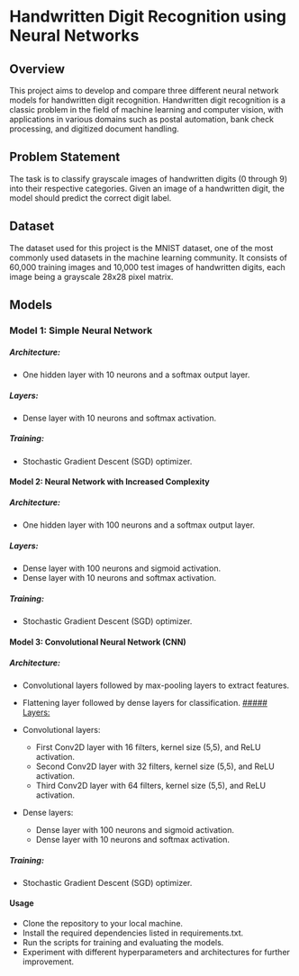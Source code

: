 # Handwritten Digit Recognition using Neural Networks
## Overview
This project aims to develop and compare three different neural network models for handwritten digit recognition. Handwritten digit recognition is a classic problem in the field of machine learning and computer vision, with applications in various domains such as postal automation, bank check processing, and digitized document handling.

## Problem Statement
The task is to classify grayscale images of handwritten digits (0 through 9) into their respective categories. Given an image of a handwritten digit, the model should predict the correct digit label.

## Dataset
The dataset used for this project is the MNIST dataset, one of the most commonly used datasets in the machine learning community. It consists of 60,000 training images and 10,000 test images of handwritten digits, each image being a grayscale 28x28 pixel matrix.

## Models
### Model 1: Simple Neural Network
##### Architecture:
- One hidden layer with 10 neurons and a softmax output layer.
##### Layers:
- Dense layer with 10 neurons and softmax activation.
##### Training:
- Stochastic Gradient Descent (SGD) optimizer.
#### Model 2: Neural Network with Increased Complexity
##### Architecture:
- One hidden layer with 100 neurons and a softmax output layer.
##### Layers:
- Dense layer with 100 neurons and sigmoid activation.
- Dense layer with 10 neurons and softmax activation.
##### Training:
- Stochastic Gradient Descent (SGD) optimizer.
#### Model 3: Convolutional Neural Network (CNN)
##### Architecture:
- Convolutional layers followed by max-pooling layers to extract features.
- Flattening layer followed by dense layers for classification.
<u>##### Layers:</u>

- Convolutional layers:
  - First Conv2D layer with 16 filters, kernel size (5,5), and ReLU activation.
  - Second Conv2D layer with 32 filters, kernel size (5,5), and ReLU activation.
  - Third Conv2D layer with 64 filters, kernel size (5,5), and ReLU activation.
- Dense layers:
  - Dense layer with 100 neurons and sigmoid activation.
  - Dense layer with 10 neurons and softmax activation.
##### **Training**:
- Stochastic Gradient Descent (SGD) optimizer.
#### Usage
- Clone the repository to your local machine.
- Install the required dependencies listed in requirements.txt.
- Run the scripts for training and evaluating the models.
- Experiment with different hyperparameters and architectures for further improvement.
